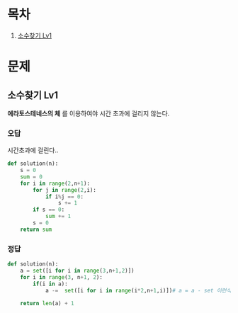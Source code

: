 # 목차

1) [소수찾기 Lv1 ](#소수찾기-Lv1)

# 문제

## 소수찾기 Lv1

**에라토스테네스의 체** 를 이용하여야 시간 초과에 걸리지 않는다.

### 오답

시간초과에 걸린다..

```python
def solution(n):
    s = 0
    sum = 0
    for i in range(2,n+1): 
        for j in range(2,i): 
            if i%j == 0: 
                s += 1 
        if s == 0: 
            sum += 1 
        s = 0 
    return sum 
```

### 정답
```python
def solution(n):
    a = set([i for i in range(3,n+1,2)])
    for i in range(3, n+1, 2):
        if(i in a):
            a -=  set([i for i in range(i*2,n+1,i)])# a = a - set 이런식으로 하면 시간초과에 걸린다
    
    return len(a) + 1
```
